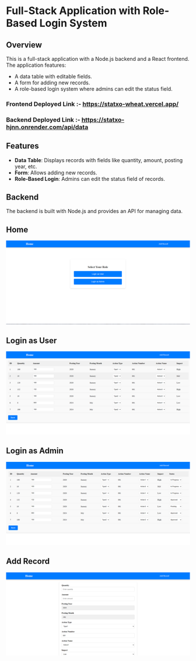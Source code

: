 # Full-Stack Application with Role-Based Login System

## Overview

This is a full-stack application with a Node.js backend and a React frontend. The application features:
- A data table with editable fields.
- A form for adding new records.
- A role-based login system where admins can edit the status field.
  
### Frontend Deployed Link :-  https://statxo-wheat.vercel.app/
### Backend Deployed Link  :-  https://statxo-hjnn.onrender.com/api/data

## Features

- **Data Table**: Displays records with fields like quantity, amount, posting year, etc.
- **Form**: Allows adding new records.
- **Role-Based Login**: Admins can edit the status field of records.

## Backend

The backend is built with Node.js and provides an API for managing data.

## Home
   ![Home](https://github.com/kundan761/Statxo/blob/master/client/src/assets/HomePage.png)

## Login as User
   ![User](https://github.com/kundan761/Statxo/blob/master/client/src/assets/UserPage.png)
   
## Login as Admin
   ![Admin](https://github.com/kundan761/Statxo/blob/master/client/src/assets/AdminPage.png)
## Add Record
   ![Home](https://github.com/kundan761/Statxo/blob/master/client/src/assets/Addrecord.png)

